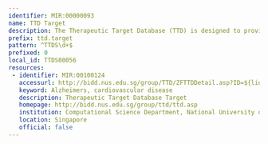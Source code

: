 ```yaml
---
identifier: MIR:00000093
name: TTD Target
description: The Therapeutic Target Database (TTD) is designed to provide information about the known therapeutic protein and nucleic acid targets described in the literature, the targeted disease conditions, the pathway information and the corresponding drugs/ligands directed at each of these targets. Cross-links to other databases are also introduced to facilitate the access of information about the sequence, 3D structure, function, nomenclature, drug/ligand binding properties, drug usage and effects, and related literature for each target.
prefix: ttd.target
pattern: ^TTDS\d+$
prefixed: 0
local_id: TTDS00056
resources:
 - identifier: MIR:00100124
   accessurl: http://bidd.nus.edu.sg/group/TTD/ZFTTDDetail.asp?ID=${lid}
   keyword: Alzheimers, cardiovascular disease
   description: Therapeutic Target Database Target
   homepage: http://bidd.nus.edu.sg/group/ttd/ttd.asp
   institution: Computational Science Department, National University of Singapore
   location: Singapore
   official: false
---
```

